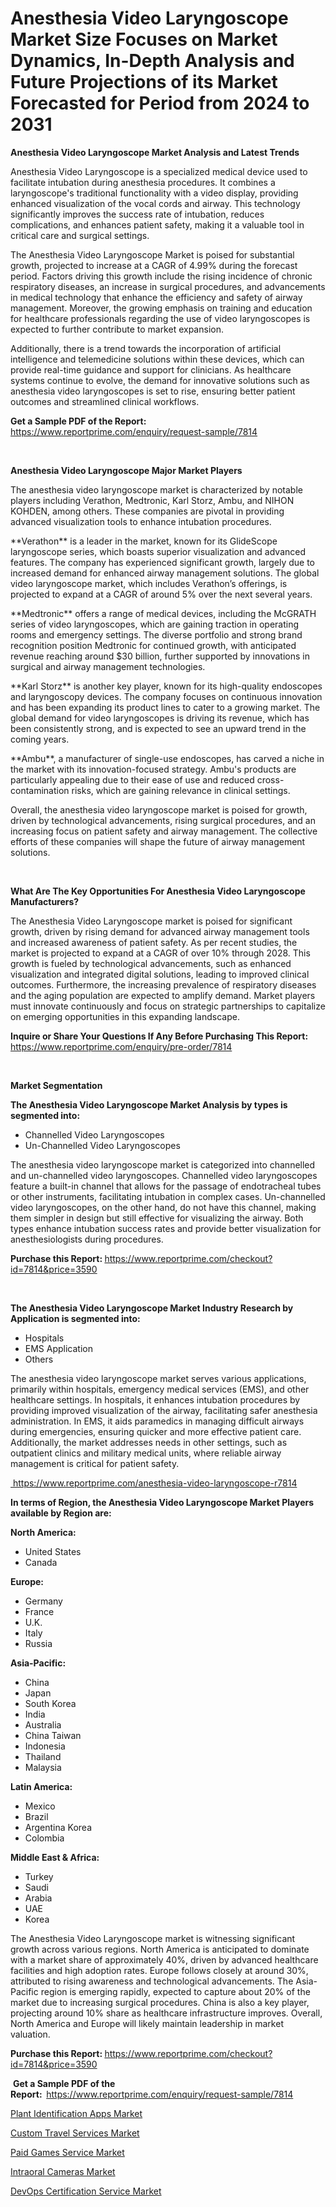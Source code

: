 <p><h1>Anesthesia Video Laryngoscope Market Size Focuses on Market Dynamics, In-Depth Analysis and Future Projections of its Market Forecasted for Period from 2024 to 2031</h1></p><p><strong>Anesthesia Video Laryngoscope Market Analysis and Latest Trends</strong></p>
<p><p>Anesthesia Video Laryngoscope is a specialized medical device used to facilitate intubation during anesthesia procedures. It combines a laryngoscope's traditional functionality with a video display, providing enhanced visualization of the vocal cords and airway. This technology significantly improves the success rate of intubation, reduces complications, and enhances patient safety, making it a valuable tool in critical care and surgical settings.</p><p>The Anesthesia Video Laryngoscope Market is poised for substantial growth, projected to increase at a CAGR of 4.99% during the forecast period. Factors driving this growth include the rising incidence of chronic respiratory diseases, an increase in surgical procedures, and advancements in medical technology that enhance the efficiency and safety of airway management. Moreover, the growing emphasis on training and education for healthcare professionals regarding the use of video laryngoscopes is expected to further contribute to market expansion.</p><p>Additionally, there is a trend towards the incorporation of artificial intelligence and telemedicine solutions within these devices, which can provide real-time guidance and support for clinicians. As healthcare systems continue to evolve, the demand for innovative solutions such as anesthesia video laryngoscopes is set to rise, ensuring better patient outcomes and streamlined clinical workflows.</p></p>
<p><strong>Get a Sample PDF of the Report:&nbsp;</strong> <a href="https://www.reportprime.com/enquiry/request-sample/7814?utm_campaign=96&utm_medium=2&utm_source=Github&utm_content=ia&utm_term=25112024&utm_id=anesthesia-video-laryngoscope">https://www.reportprime.com/enquiry/request-sample/7814</a></p>
<p>&nbsp;</p>
<p><strong>Anesthesia Video Laryngoscope Major Market Players</strong></p>
<p><p>The anesthesia video laryngoscope market is characterized by notable players including Verathon, Medtronic, Karl Storz, Ambu, and NIHON KOHDEN, among others. These companies are pivotal in providing advanced visualization tools to enhance intubation procedures.</p><p>**Verathon** is a leader in the market, known for its GlideScope laryngoscope series, which boasts superior visualization and advanced features. The company has experienced significant growth, largely due to increased demand for enhanced airway management solutions. The global video laryngoscope market, which includes Verathon’s offerings, is projected to expand at a CAGR of around 5% over the next several years.</p><p>**Medtronic** offers a range of medical devices, including the McGRATH series of video laryngoscopes, which are gaining traction in operating rooms and emergency settings. The diverse portfolio and strong brand recognition position Medtronic for continued growth, with anticipated revenue reaching around $30 billion, further supported by innovations in surgical and airway management technologies.</p><p>**Karl Storz** is another key player, known for its high-quality endoscopes and laryngoscopy devices. The company focuses on continuous innovation and has been expanding its product lines to cater to a growing market. The global demand for video laryngoscopes is driving its revenue, which has been consistently strong, and is expected to see an upward trend in the coming years.</p><p>**Ambu**, a manufacturer of single-use endoscopes, has carved a niche in the market with its innovation-focused strategy. Ambu's products are particularly appealing due to their ease of use and reduced cross-contamination risks, which are gaining relevance in clinical settings.</p><p>Overall, the anesthesia video laryngoscope market is poised for growth, driven by technological advancements, rising surgical procedures, and an increasing focus on patient safety and airway management. The collective efforts of these companies will shape the future of airway management solutions.</p></p>
<p>&nbsp;</p>
<p><strong>What Are The Key Opportunities For Anesthesia Video Laryngoscope Manufacturers?</strong></p>
<p><p>The Anesthesia Video Laryngoscope market is poised for significant growth, driven by rising demand for advanced airway management tools and increased awareness of patient safety. As per recent studies, the market is projected to expand at a CAGR of over 10% through 2028. This growth is fueled by technological advancements, such as enhanced visualization and integrated digital solutions, leading to improved clinical outcomes. Furthermore, the increasing prevalence of respiratory diseases and the aging population are expected to amplify demand. Market players must innovate continuously and focus on strategic partnerships to capitalize on emerging opportunities in this expanding landscape.</p></p>
<p><strong>Inquire or Share Your Questions If Any Before Purchasing This Report:</strong> <a href="https://www.reportprime.com/enquiry/pre-order/7814?utm_campaign=96&utm_medium=2&utm_source=Github&utm_content=ia&utm_term=25112024&utm_id=anesthesia-video-laryngoscope">https://www.reportprime.com/enquiry/pre-order/7814</a></p>
<p>&nbsp;</p>
<p><strong>Market Segmentation</strong></p>
<p><strong>The Anesthesia Video Laryngoscope Market Analysis by types is segmented into:</strong></p>
<p><ul><li>Channelled Video Laryngoscopes</li><li>Un-Channelled Video Laryngoscopes</li></ul></p>
<p><p>The anesthesia video laryngoscope market is categorized into channelled and un-channelled video laryngoscopes. Channelled video laryngoscopes feature a built-in channel that allows for the passage of endotracheal tubes or other instruments, facilitating intubation in complex cases. Un-channelled video laryngoscopes, on the other hand, do not have this channel, making them simpler in design but still effective for visualizing the airway. Both types enhance intubation success rates and provide better visualization for anesthesiologists during procedures.</p></p>
<p><strong>Purchase this Report:&nbsp;</strong><a href="https://www.reportprime.com/checkout?id=7814&price=3590&utm_campaign=96&utm_medium=2&utm_source=Github&utm_content=ia&utm_term=25112024&utm_id=anesthesia-video-laryngoscope">https://www.reportprime.com/checkout?id=7814&price=3590</a></p>
<p>&nbsp;</p>
<p><strong>The Anesthesia Video Laryngoscope Market Industry Research by Application is segmented into:</strong></p>
<p><ul><li>Hospitals</li><li>EMS Application</li><li>Others</li></ul></p>
<p><p>The anesthesia video laryngoscope market serves various applications, primarily within hospitals, emergency medical services (EMS), and other healthcare settings. In hospitals, it enhances intubation procedures by providing improved visualization of the airway, facilitating safer anesthesia administration. In EMS, it aids paramedics in managing difficult airways during emergencies, ensuring quicker and more effective patient care. Additionally, the market addresses needs in other settings, such as outpatient clinics and military medical units, where reliable airway management is critical for patient safety.</p></p>
<p><a href="https://www.reportprime.com/anesthesia-video-laryngoscope-r7814?utm_campaign=96&utm_medium=2&utm_source=Github&utm_content=ia&utm_term=25112024&utm_id=anesthesia-video-laryngoscope">&nbsp;https://www.reportprime.com/anesthesia-video-laryngoscope-r7814</a></p>
<p><strong>In terms of Region, the Anesthesia Video Laryngoscope Market Players available by Region are:</strong></p>
<p>
    <p> <strong> North America: </strong>
        <ul>
            <li>United States</li>
            <li>Canada</li>
        </ul>
        </p> 
    <p> <strong> Europe: </strong>
        <ul>
            <li>Germany</li>
            <li>France</li>
            <li>U.K.</li>
            <li>Italy</li>
            <li>Russia</li>
        </ul>
        </p> 
    <p> <strong> Asia-Pacific: </strong>
        <ul>
            <li>China</li>
            <li>Japan</li>
            <li>South Korea</li>
            <li>India</li>
            <li>Australia</li>
            <li>China Taiwan</li>
            <li>Indonesia</li>
            <li>Thailand</li>
            <li>Malaysia</li>
        </ul>
        </p> 
    <p> <strong> Latin America: </strong>
        <ul>
            <li>Mexico</li>
            <li>Brazil</li>
            <li>Argentina Korea</li>
            <li>Colombia</li>
        </ul>
        </p> 
    <p> <strong> Middle East & Africa: </strong>
        <ul>
            <li>Turkey</li>
            <li>Saudi</li>
            <li>Arabia</li>
            <li>UAE</li>
            <li>Korea</li>
        </ul>
    </p>
    </p>
<p><p>The Anesthesia Video Laryngoscope market is witnessing significant growth across various regions. North America is anticipated to dominate with a market share of approximately 40%, driven by advanced healthcare facilities and high adoption rates. Europe follows closely at around 30%, attributed to rising awareness and technological advancements. The Asia-Pacific region is emerging rapidly, expected to capture about 20% of the market due to increasing surgical procedures. China is also a key player, projecting around 10% share as healthcare infrastructure improves. Overall, North America and Europe will likely maintain leadership in market valuation.</p></p>
<p><strong>Purchase this Report: </strong><a href="https://www.reportprime.com/checkout?id=7814&price=3590&utm_campaign=96&utm_medium=2&utm_source=Github&utm_content=ia&utm_term=25112024&utm_id=anesthesia-video-laryngoscope">https://www.reportprime.com/checkout?id=7814&price=3590</a></p>
<p>&nbsp;<strong>Get a Sample PDF of the Report:&nbsp;&nbsp;</strong><a href="https://www.reportprime.com/enquiry/request-sample/7814?utm_campaign=96&utm_medium=2&utm_source=Github&utm_content=ia&utm_term=25112024&utm_id=anesthesia-video-laryngoscope">https://www.reportprime.com/enquiry/request-sample/7814</a></p>
<p><strong></strong></p>
<p><p><a href="https://www.linkedin.com/pulse/plant-identification-apps-market-size-analysis-quantitative-8bbze?utm_campaign=96&utm_medium=2&utm_source=Github&utm_content=ia&utm_term=25112024&utm_id=anesthesia-video-laryngoscope">Plant Identification Apps Market</a></p><p><a href="https://www.linkedin.com/pulse/evolution-custom-travel-services-market-key-shifts-from-sd3ie?utm_campaign=96&utm_medium=2&utm_source=Github&utm_content=ia&utm_term=25112024&utm_id=anesthesia-video-laryngoscope">Custom Travel Services Market</a></p><p><a href="https://issuu.com/reportprime-2/docs/paid-games-service-market-size-2030_1b3833cb0dbf8e?utm_campaign=96&utm_medium=2&utm_source=Github&utm_content=ia&utm_term=25112024&utm_id=anesthesia-video-laryngoscope">Paid Games Service Market</a></p><p><a href="https://github.com/SamiaHussain82/Market-Research-Report-List-1/blob/main/intraoral-cameras-market.md?utm_campaign=96&utm_medium=2&utm_source=Github&utm_content=ia&utm_term=25112024&utm_id=anesthesia-video-laryngoscope">Intraoral Cameras Market</a></p><p><a href="https://issuu.com/reportprime-2/docs/devops-certification-service-market_5442024a6b0670?utm_campaign=96&utm_medium=2&utm_source=Github&utm_content=ia&utm_term=25112024&utm_id=anesthesia-video-laryngoscope">DevOps Certification Service Market</a></p></p>